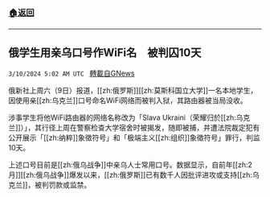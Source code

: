 ###  [:house:返回](README.md)
---


## 俄学生用亲乌口号作WiFi名　被判囚10天
`3/10/2024 5:02 AM UTC ` [轉載自GNews](https://gnews.org/articles/2381062)

俄新社上周六（9日）报道，[[zh:俄罗斯]][[zh:莫斯科国立大学]]一名本地学生，因使用亲[[zh:乌克兰]]口号命名WiFi网络而被判入狱，其路由器被当局没收。

涉事学生将他WiFi路由器的网络名称改为「Slava Ukraini（荣耀归於[[zh:乌克兰]]）」，其行径上周在警察检查大学宿舍时被揭发，随即被捕，并遭法院裁定犯有公开展示「[[zh:纳粹]]象徵符号」和「极端主义[[zh:组织]]象徵符号」罪行，判监10天。

上述口号目前是[[zh:俄乌战争]]中亲乌人士常用口号。数据显示，自前年[[zh:2月]][[zh:俄乌战争]]爆发以来，[[zh:俄罗斯]]已有数千人因批评进攻或支持[[zh:乌克兰]]，被判罚款或监禁。
